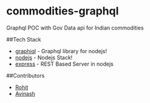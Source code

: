 # commodities-graphql
Graphql POC with Gov Data api for Indian commodities

##Tech Stack
* [graphiql] - Graphql library for nodejs!
* [nodejs] - Nodejs Stack!
* [express] - REST Based Server in nodejs

##Contributors
* [Rohit]
* [Avinash]

[graphiql]: https://github.com/graphql/graphiql
[nodejs]: https://nodejs.org/en/
[express]: http://expressjs.com/
[Rohit]: https://github.com/echorohit/
[Avinash]:https://github.com/avin45h 


